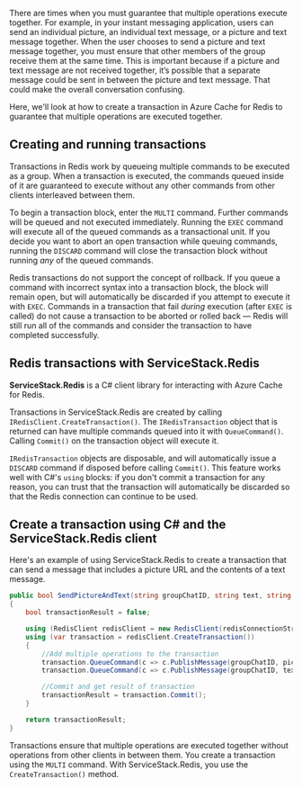 There are times when you must guarantee that multiple operations execute together. For example, in your instant messaging application, users can send an individual picture, an individual text message, or a picture and text message together. When the user chooses to send a picture and text message together, you must ensure that other members of the group receive them at the same time. This is important because if a picture and text message are not received together, it’s possible that a separate message could be sent in between the picture and text message. That could make the overall conversation confusing.

Here, we'll look at how to create a transaction in Azure Cache for Redis to guarantee that multiple operations are executed together.

## Creating and running transactions

Transactions in Redis work by queueing multiple commands to be executed as a group. When a transaction is executed, the commands queued inside of it are guaranteed to execute without any other commands from other clients interleaved between them.

To begin a transaction block, enter the `MULTI` command. Further commands will be queued and not executed immediately. Running the `EXEC` command will execute all of the queued commands as a transactional unit. If you decide you want to abort an open transaction while queuing commands, running the `DISCARD` command will close the transaction block without running _any_ of the queued commands.

Redis transactions do not support the concept of rollback. If you queue a command with incorrect syntax into a transaction block, the block will remain open, but will automatically be discarded if you attempt to execute it with `EXEC`. Commands in a transaction that fail _during_ execution (after `EXEC` is called) do not cause a transaction to be aborted or rolled back &mdash; Redis will still run all of the commands and consider the transaction to have completed successfully.

## Redis transactions with ServiceStack.Redis

**ServiceStack.Redis** is a C# client library for interacting with Azure Cache for Redis.

Transactions in ServiceStack.Redis are created by calling `IRedisClient.CreateTransaction()`. The `IRedisTransaction` object that is returned can have multiple commands queued into it with `QueueCommand()`. Calling `Commit()` on the transaction object will execute it.

`IRedisTransaction` objects are disposable, and will automatically issue a `DISCARD` command if disposed before calling `Commit()`. This feature works well with C#'s `using` blocks: if you don't commit a transaction for any reason, you can trust that the transaction will automatically be discarded so that the Redis connection can continue to be used.

## Create a transaction using C# and the ServiceStack.Redis client

Here's an example of using ServiceStack.Redis to create a transaction that can send a message that includes a picture URL and the contents of a text message.

```csharp
public bool SendPictureAndText(string groupChatID, string text, string pictureURL)
{
    bool transactionResult = false;

    using (RedisClient redisClient = new RedisClient(redisConnectionString))
    using (var transaction = redisClient.CreateTransaction())
    {
        //Add multiple operations to the transaction
        transaction.QueueCommand(c => c.PublishMessage(groupChatID, pictureURL));
        transaction.QueueCommand(c => c.PublishMessage(groupChatID, text));

        //Commit and get result of transaction
        transactionResult = transaction.Commit();
    }

    return transactionResult;
}
```

Transactions ensure that multiple operations are executed together without operations from other clients in between them. You create a transaction using the `MULTI` command. With ServiceStack.Redis, you use the `CreateTransaction()` method.